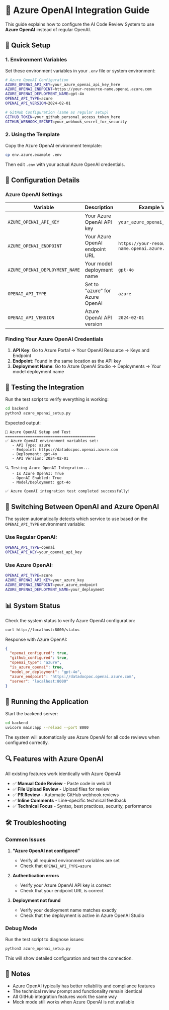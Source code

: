 # 🔷 Azure OpenAI Integration Guide

This guide explains how to configure the AI Code Review System to use **Azure OpenAI** instead of regular OpenAI.

## 🚀 Quick Setup

### 1. Environment Variables

Set these environment variables in your `.env` file or system environment:

```bash
# Azure OpenAI Configuration
AZURE_OPENAI_API_KEY=your_azure_openai_api_key_here
AZURE_OPENAI_ENDPOINT=https://your-resource-name.openai.azure.com
AZURE_OPENAI_DEPLOYMENT_NAME=gpt-4o
OPENAI_API_TYPE=azure
OPENAI_API_VERSION=2024-02-01

# GitHub Configuration (same as regular setup)
GITHUB_TOKEN=your_github_personal_access_token_here
GITHUB_WEBHOOK_SECRET=your_webhook_secret_for_security
```

### 2. Using the Template

Copy the Azure OpenAI environment template:
```bash
cp env.azure.example .env
```

Then edit `.env` with your actual Azure OpenAI credentials.

## 🔧 Configuration Details

### Azure OpenAI Settings

| Variable | Description | Example Value |
|----------|-------------|---------------|
| `AZURE_OPENAI_API_KEY` | Your Azure OpenAI API key | `your_azure_openai_api_key_here` |
| `AZURE_OPENAI_ENDPOINT` | Your Azure OpenAI endpoint URL | `https://your-resource-name.openai.azure.com` |
| `AZURE_OPENAI_DEPLOYMENT_NAME` | Your model deployment name | `gpt-4o` |
| `OPENAI_API_TYPE` | Set to "azure" for Azure OpenAI | `azure` |
| `OPENAI_API_VERSION` | Azure OpenAI API version | `2024-02-01` |

### Finding Your Azure OpenAI Credentials

1. **API Key**: Go to Azure Portal → Your OpenAI Resource → Keys and Endpoint
2. **Endpoint**: Found in the same location as the API key
3. **Deployment Name**: Go to Azure OpenAI Studio → Deployments → Your model deployment name

## 🧪 Testing the Integration

Run the test script to verify everything is working:

```bash
cd backend
python3 azure_openai_setup.py
```

Expected output:
```
🚀 Azure OpenAI Setup and Test
========================================
✅ Azure OpenAI environment variables set:
   - API Type: azure
   - Endpoint: https://datadocpoc.openai.azure.com
   - Deployment: gpt-4o
   - API Version: 2024-02-01

🔍 Testing Azure OpenAI Integration...
   - Is Azure OpenAI: True
   - OpenAI Enabled: True
   - Model/Deployment: gpt-4o

✅ Azure OpenAI integration test completed successfully!
```

## 🔄 Switching Between OpenAI and Azure OpenAI

The system automatically detects which service to use based on the `OPENAI_API_TYPE` environment variable:

### Use Regular OpenAI:
```bash
OPENAI_API_TYPE=openai
OPENAI_API_KEY=your_openai_api_key
```

### Use Azure OpenAI:
```bash
OPENAI_API_TYPE=azure
AZURE_OPENAI_API_KEY=your_azure_key
AZURE_OPENAI_ENDPOINT=your_azure_endpoint
AZURE_OPENAI_DEPLOYMENT_NAME=your_deployment
```

## 📊 System Status

Check the system status to verify Azure OpenAI configuration:

```bash
curl http://localhost:8000/status
```

Response with Azure OpenAI:
```json
{
  "openai_configured": true,
  "github_configured": true,
  "openai_type": "azure",
  "is_azure_openai": true,
  "model_or_deployment": "gpt-4o",
  "azure_endpoint": "https://datadocpoc.openai.azure.com",
  "server": "localhost:8000"
}
```

## 🚦 Running the Application

Start the backend server:
```bash
cd backend
uvicorn main:app --reload --port 8000
```

The system will automatically use Azure OpenAI for all code reviews when configured correctly.

## 🔍 Features with Azure OpenAI

All existing features work identically with Azure OpenAI:

- ✅ **Manual Code Review** - Paste code in web UI
- ✅ **File Upload Review** - Upload files for review  
- ✅ **PR Review** - Automatic GitHub webhook reviews
- ✅ **Inline Comments** - Line-specific technical feedback
- ✅ **Technical Focus** - Syntax, best practices, security, performance

## 🛠️ Troubleshooting

### Common Issues

1. **"Azure OpenAI not configured"**
   - Verify all required environment variables are set
   - Check that `OPENAI_API_TYPE=azure`

2. **Authentication errors**
   - Verify your Azure OpenAI API key is correct
   - Check that your endpoint URL is correct

3. **Deployment not found**
   - Verify your deployment name matches exactly
   - Check that the deployment is active in Azure OpenAI Studio

### Debug Mode

Run the test script to diagnose issues:
```bash
python3 azure_openai_setup.py
```

This will show detailed configuration and test the connection.

## 📝 Notes

- Azure OpenAI typically has better reliability and compliance features
- The technical review prompt and functionality remain identical
- All GitHub integration features work the same way
- Mock mode still works when Azure OpenAI is not available 